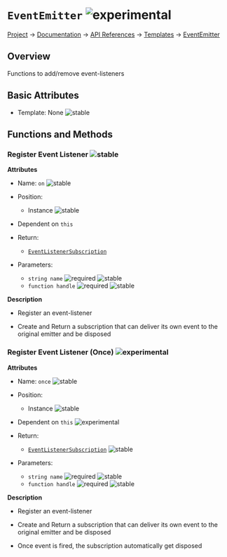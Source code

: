 # `EventEmitter` ![experimental]
[Project](https://github.com/ksxatompackages/quick-spawn) → [Documentation](../..) → [API References](..) → [Templates](.) → [EventEmitter](./event-emitter.md)

## Overview

Functions to add/remove event-listeners

## Basic Attributes

* Template: None ![stable]

## Functions and Methods

### Register Event Listener ![stable]

**Attributes**

* Name: `on` ![stable]

* Position:
  - Instance ![stable]

* Dependent on `this`

* Return:
  - [`EventListenerSubscription`](./event-listener-subscription.md)

* Parameters:
  - `string name` ![required] ![stable]
  - `function handle` ![required] ![stable]

**Description**

* Register an event-listener

* Create and Return a subscription that can deliver its own event to the original emitter and be disposed

### Register Event Listener (Once) ![experimental]

**Attributes**

* Name: `once` ![stable]

* Position:
  - Instance ![stable]

* Dependent on `this` ![experimental]

* Return:
  - [`EventListenerSubscription`](./event-listener-subscription.md) ![stable]

* Parameters:
  - `string name` ![required] ![stable]
  - `function handle` ![required] ![stable]

 **Description**

* Register an event-listener

* Create and Return a subscription that can deliver its own event to the original emitter and be disposed

* Once event is fired, the subscription automatically get disposed

[fixed]: https://cdn.rawgit.com/ksxatompackages/quick-spawn/images-v0.2.0/docs/images/badges/fixed.svg
[stable]: https://cdn.rawgit.com/ksxatompackages/quick-spawn/images-v0.2.0/docs/images/badges/stable.svg
[experimental]: https://cdn.rawgit.com/ksxatompackages/quick-spawn/images-v0.2.0/docs/images/badges/experimental.svg
[deprecated]: https://cdn.rawgit.com/ksxatompackages/quick-spawn/images-v0.2.0/docs/images/badges/deprecated.svg
[required]: https://cdn.rawgit.com/ksxatompackages/quick-spawn/images-v0.2.0/docs/images/badges/required.svg
[optional]: https://cdn.rawgit.com/ksxatompackages/quick-spawn/images-v0.2.0/docs/images/badges/optional.svg
